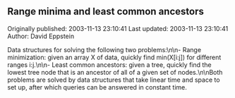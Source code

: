 ## Range minima and least common ancestors 
Originally published: 2003-11-13 23:10:41 
Last updated: 2003-11-13 23:10:41 
Author: David Eppstein 
 
Data structures for solving the following two problems:\n\n- Range minimization: given an array X of data, quickly find min(X[i:j]) for different ranges i:j.\n\n- Least common ancestors: given a tree, quickly find the lowest tree node that is an ancestor of all of a given set of nodes.\n\nBoth problems are solved by data structures that take linear time and space to set up, after which queries can be answered in constant time.